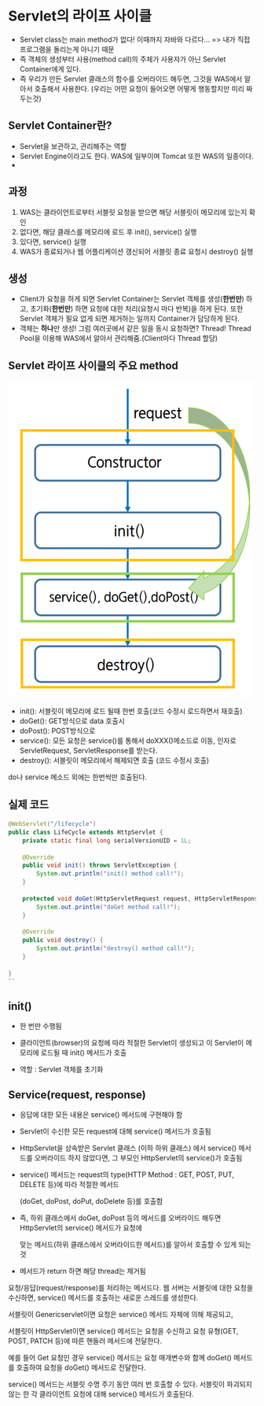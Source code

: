 # Servlet의 라이프 사이클

- Servlet class는 main method가 없다! 이때까지 자바와 다르다... => 내가 직접 프로그램을 돌리는게 아니기 때문
- 즉 객체의 생성부터 사용(method call)의 주체가 사용자가 아닌 Servlet Container에게 있다.
- 즉 우리가 만든 Servlet 클래스의 함수를 오버라이드 해두면, 그것을 WAS에서 알아서 호출해서 사용한다. (우리는 어떤 요청이 들어오면 어떻게 행동할지만 미리 짜두는것)

## Servlet Container란?

- Servlet을 보관하고, 관리해주는 역할
- Servlet Engine이라고도 한다. WAS에 일부이며 Tomcat 또한 WAS의 일종이다.
-

## 과정

1. WAS는 클라이언트로부터 서블릿 요청을 받으면 해당 서블릿이 메모리에 있는지 확인
2. 없다면, 해당 클래스를 메모리에 로드 후 init(), service() 실행
3. 있다면, service() 실행
4. WAS가 종료되거나 웹 어플리케이션 갱신되어 서블릿 종료 요청시 destroy() 실행

## 생성

- Client가 요청을 하게 되면 Servlet Container는 Servlet 객체를 생성(**한번만**) 하고, 초기화(**한번만**) 하면 요청에 대한 처리(요청시 마다 반복)을 하게 된다. 또한 Servlet 객체가 필요 없게 되면 제거하는 일까지 Container가 담당하게 된다.
- 객체는 **하나**만 생성! 그럼 여러곳에서 같은 일을 동시 요청하면? Thread! Thread Pool을 이용해 WAS에서 알아서 관리해줌.(Client마다 Thread 할당)

## Servlet 라이프 사이클의 주요 method

![](img/lifeCycle.PNG)

- init(): 서블릿이 메모리에 로드 될때 한번 호출(코드 수정시 로드하면서 재호출)
- doGet(): GET방식으로 data 호출시
- doPost(): POST방식으로
- service(): 모든 요청은 service()를 통해서 doXXX()메소드로 이동, 인자로 ServletRequest, ServletResponse를 받는다.
- destroy(): 서블릿이 메모리에서 해제되면 호출 (코드 수정시 호출)

do나 service 메소드 외에는 한번씩만 호출된다.

## 실제 코드

```java
@WebServlet("/lifecycle")
public class LifeCycle extends HttpServlet {
	private static final long serialVersionUID = 1L;

	@Override
	public void init() throws ServletException {
		System.out.println("init() method call!");
	}

	protected void doGet(HttpServletRequest request, HttpServletResponse response) throws ServletException, IOException {
		System.out.println("doGet method call!");
	}

	@Override
	public void destroy() {
		System.out.println("destroy() method call!");
	}

}
``
```

## init()

- 한 번만 수행됨

- 클라이언트(browser)의 요청에 따라 적절한 Servlet이 생성되고 이 Servlet이 메모리에 로드될 때 init() 메서드가 호출

- 역할 : Servlet 객체를 초기화

## Service(request, response)

- 응답에 대한 모든 내용은 service() 메서드에 구현해야 함

- Servlet이 수신한 모든 request에 대해 service() 메서드가 호출됨

- HttpServlet을 상속받은 Servlet 클래스 (이하 하위 클래스) 에서 service() 메서드를 오버라이드 하지 않았다면,
  그 부모인 HttpServlet의 service()가 호출됨

- service() 메서드는 request의 type(HTTP Method : GET, POST, PUT, DELETE 등)에 따라 적절한 메서드

  (doGet, doPost, doPut, doDelete 등)를 호출함

- 즉, 하위 클래스에서 doGet, doPost 등의 메서드를 오버라이드 해두면 HttpServlet의 service() 메서드가 요청에

  맞는 메서드(하위 클래스에서 오버라이드한 메서드)를 알아서 호출할 수 있게 되는 것

- 메서드가 return 하면 해당 thread는 제거됨

요청/응답(request/response)를 처리하는 메서드다. 웹 서버는 서블릿에 대한 요청을 수신하면, service() 메서드를 호출하는 새로운 스레드를 생성한다.

서블릿이 Genericservlet이면 요청은 service() 메서드 자체에 의해 제공되고,

서블릿이 HttpServlet이면 service() 메서드는 요청을 수신하고 요청 유형(GET, POST, PATCH 등)에 따른 핸들러 메서드에 전달한다.

예를 들어 Get 요청인 경우 service() 메서드는 요청 매개변수와 함께 doGet() 메서드를 호출하여 요청을 doGet() 메서드로 전달한다.

service() 메서드는 서블릿 수명 주기 동안 여러 번 호출할 수 있다. 서블릿이 파괴되지 않는 한 각 클라이언트 요청에 대해 service() 메서드가 호출된다.
